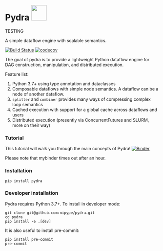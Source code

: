 
# Pydra <img src="pydra_logo.png" width="50">
TESTING

A simple dataflow engine with scalable semantics.

[![Build Status](https://travis-ci.org/nipype/pydra.svg?branch=master)](https://travis-ci.org/nipype/pydra)
[![codecov](https://codecov.io/gh/nipype/pydra/branch/master/graph/badge.svg)](https://codecov.io/gh/nipype/pydra)

The goal of pydra is to provide a lightweight Python dataflow engine for DAG construction, manipulation, and distributed execution.

Feature list:
1. Python 3.7+ using type annotation and dataclasses
2. Composable dataflows with simple node semantics. A dataflow can be a node of another dataflow.
3. `splitter` and `combiner` provides many ways of compressing complex loop semantics
4. Cached execution with support for a global cache across dataflows and users
5. Distributed execution (presently via ConcurrentFutures and SLURM, more on their way)

### Tutorial
This tutorial will walk you through the main concepts of Pydra!
[![Binder](https://mybinder.org/badge_logo.svg)](https://mybinder.org/v2/gh/nipype/pydra/master?filepath=tutorial%2Fnotebooks)

Please note that mybinder times out after an hour.

### Installation

```
pip install pydra
```

### Developer installation

Pydra requires Python 3.7+. To install in developer mode:

```
git clone git@github.com:nipype/pydra.git
cd pydra
pip install -e .[dev]
```

It is also useful to install pre-commit:

```
pip install pre-commit
pre-commit
```
